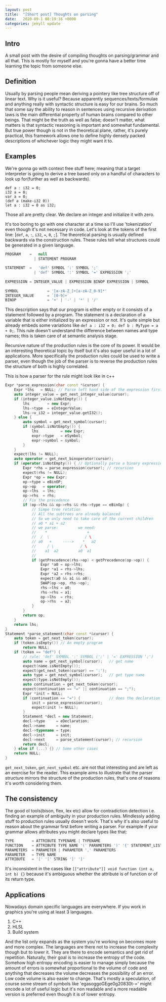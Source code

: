 ```yaml
---
layout: post
title:  "[Short post] Thoughts on parsing"
date:   2020-09-1 08:19:16 +0000
categories: jekyll update
---
```

## Intro
 
A small post with the desire of compiling thoughts on parsing/grammar and all that. This is mostly for myself and you're gonna have a better time learning the topic from someone else.
 
## Definition
 
Usually by parsing people mean deriving a pointery like tree structure off of linear text. Why is it useful? Because apparently sequences/texts/formulae and anything really with syntactic structure is easy for our brains. So much that some say the ability to reason in sentences using recursive derivation laws is the main differential property of human brains compared to other beings. That might be the truth as well as false; doesn't matter, what matters is that syntactic reasoning is important and somewhat fundamental. But true power though is not in the theoretical plane, rather, it's purely practical, this framework allows one to define highly densely packed descriptions of whichever logic they might want it to.
 
## Examples
 
We're gonna go with context free stuff here; meaning that a target interpreter is going to derive a tree based only on a handful of characters to look up for(further as well as backwards).
 
```
def a : i32 = 0;
i32 a = 0;
var a = 0;
(def a (make-i32 0))
let a : i32 = 0 as i32;
```
Those all are pretty clear. We declare an integer and initialize it with zero.
 
It's too boring to go with one character at a time so I'll use 'tokenization' even though it's not necessary in code. Let's look at the tokens of the first line: [`def`, `a`, `:`, `i32`, `=`, `0`, `;`]. The theoretical parsing is usually defined backwards via the construction rules. These rules tell what structures could be generated in a given language.
 
```js
PROGRAM    =   null
             | STATEMENT PROGRAM
 
STATEMENT  =   'def' SYMBOL ':' SYMBOL ';'
             | 'def' SYMBOL ':' SYMBOL '=' EXPRESSION ';'
 
EXPRESSION = INTEGER_VALUE | EXPRESSION BINOP EXPRESSION | SYMBOL
 
SYMBOL             = '[a-zA-Z_]+[a-zA-Z_0-9]*'
INTEGER_VALUE      = `[0-9]+`
BINOP              = '+' | '-' | '*' | '/'
```
This description says that our program is either empty or it consists of a statement followed by a program. The statement is a declaration of a variable that is either initialized by an expression or not. It's quite simple but already embeds some variations like `def a : i32 = 0; def b : MyType = a + 0;`. This rule doesn't understand the difference between names and type names; this is taken care of at semantic analysis stage.
 
Recursive nature of the production rules is the core of its power. It would be an interesting theoretical topic by itself but it's also super useful in a lot of applications. More specifically the production rules could be used to write a parser, even though the job of the parser is to reverse the production rules the structure of both is highly correlated.
 
This is how a parser for the rule might look like in c++
```c++
Expr *parse_expression(char const *&cursor) {
    Expr *lhs   = NULL; // Parse left hand side of the expression first
    auto integer_value = get_next_integer_value(cursor);
    if (integer_value.isNotEmpty()) {
        lhs        = new Expr;
        lhs->type  = eIntegerValue;
        lhs->v_i32 = integer_value.getI32();
    } else {
        auto symbol = get_next_symbol(cursor);
        if (symbol.isNotEmpty()) {
            lhs          = new Expr;
            expr->type   = eSymbol;
            expr->symbol = symbol;
        }
    }
    expect(lhs != NULL);
    auto operator = get_next_binoperator(cursor);
    if (operator.isNotEmpty()) { // Optionally parse a binary expression
        Expr *rhs = parse_expression(cursor); // recursion
        expect(rhs != NULL);
        Expr *op = new Expr;
        op->type = eBinOP;
        op->op   = operator;
        op->lhs  = lhs;
        op->rhs  = rhs;
        // Fix the precedence
        if (op->lhs && op->rhs && rhs->type == eBinOp) {
            // Simpe tree rotation
            // All the subtrees are already balanced
            // So we only need to take care of the current children
            // a0 * a1 + a2
            // we parse:         we need:
            //    *                  +  
            //  /  \                / \
            // a0   +     ---->    *   a2
            //     / \            / \
            //    a1  a2         a0  a1
            //
            if (getPrecedence(rhs->op) < getPrecedence(op->op)) {
                Expr *a0 = op->lhs;
                Expr *a1 = rhs->lhs;
                Expr *a2 = rhs->rhs;
                expect(a0 && a1 && a0);
                SWAP(op->op, rhs->op);
                rhs->lhs = a0;
                rhs->rhs = a1;
                op->lhs  = rhs;
                op->rhs  = a2;
            }
        }
        return op;
    }
    return lhs;
}
Statement *parse_statement(char const *&cursor) {
    auto token = get_next_token(cursor);
    if (token.isEmpty()) // An empty program
        return NULL;
    if (token == "def") {
        // rule: 'def' SYMBOL ':' SYMBOL (';' | '=' EXPRESSION ';')
        auto name = get_next_symbol(cursor);   // get name
        expect(name.isNotEmpty());
        expect(get_next_token(cursor) == ':');
        auto type = get_next_symbol(cursor);   // get type name
        expect(type.isNotEmpty());
        auto continuation = get_next_token(cursor);
        expect(continuation == "=" || continuation == ";");
        Expr *init = NULL;
        if (continuation == "=") {             // does the declaration have an initialization?
            init = parse_expression(cursor);
            expect(init != NULL);
        }
        Statement *decl = new Statement;
        decl->type     = eDeclaration;
        decl->name     = name;
        decl->typename = type;
        decl->init     = init;
        decl->next     = parse_statement(cursor); // recursion
        return decl;
    } else if (...) {} // Some other cases
    return NULL;
}
```
`get_next_token`, `get_next_symbol` etc. are not that interesting and are left as an exercise for the reader. This example aims to illustrate that the parser structure mirrors the structure of the production rules, that's one of  reasons it's worth considering them.
 
## The consistency
 
The good ol tools(bison, flex, lex etc) allow for contradiction detection i.e. finding an example of ambiguity in your production rules. Mindlessly adding stuff to production rules usually doesn't work. That's why it's also useful to reason about the grammar first before writing a parser. For example if your grammar allows attributes you might declare types like that:
 
```js
TYPE        = ATTRIBUTE TYPENAME | TYPENAME
FUNCTION    = ATTRIBUTE TYPE NAME '(' PARAMETERS ')' '{' STATEMENT_LIST '}'
PARAMETERS  = PARAMETER | PARAMETER ',' PARAMETERS
PARAMETER   = TYPE NAME
ATTRIBUTE   = '[' '[' STRING ']' ']'
```
 
It's inconsistent in the cases like `[["attribute"]] void function (int a, int b) {}` because it's ambiguous whether the attribute is of function or of its return type.


## Applications
Nowadays domain specific languages are everywhere. If you work in graphics you're using at least 3 languages.
 
1. C++
2. HLSL
3. Build system 
 
And the list only expands as the system you're working on becomes more and more complex. The languages are there not to increase the complexity though but to lower it.
They are there to encode semantics and get rid of repetition. Naturally, their goal is to increase the entropy of the code. Somehow high entropy encoding is easier to manage simply because the amount of errors is somewhat proportional to the volume of code and anything that decreases the volume decreases the possibility of an error. Low code volume is also easier to change. That's mostly a speculation, of course some stream of symbols like 'egasoggoGEge0g20830t-=' might encode a lot of useful logic but it's non readable and a more readable version is preferred even though it is of lower entropy. 

<script src="https://utteranc.es/client.js"
        repo="aschrein/aschrein.github.io"
        issue-term="pathname"
        theme="github-dark"
        crossorigin="anonymous"
        async>
</script>